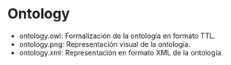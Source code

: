 # Ontology

- ontology.owl: Formalización de la ontología en formato TTL.
- ontology.png: Representación visual de la ontología.
- ontology.xml: Representación en formato XML de la ontología.